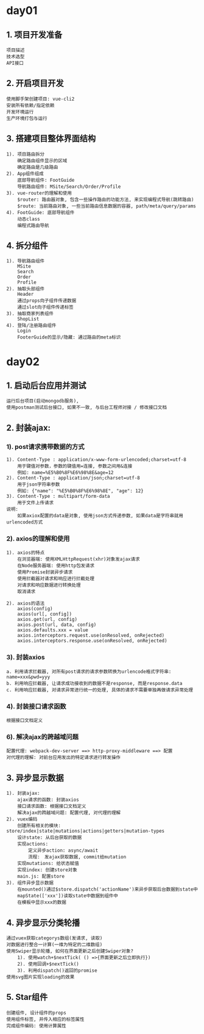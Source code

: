 # day01
## 1. 项目开发准备
    项目描述
    技术选型
    API接口

## 2. 开启项目开发
    使用脚手架创建项目: vue-cli2
    安装所有依赖/指定依赖
    开发环境运行
    生产环境打包与运行

## 3. 搭建项目整体界面结构
    1). 项目路由拆分
        确定路由组件显示的区域
        确定路由是几级路由
    2). App组件组成
        底部导航组件: FootGuide
        导航路由组件: MSite/Search/Order/Profile
    3). vue-router的理解和使用
        $router: 路由器对象, 包含一些操作路由的功能方法, 来实现编程式导航(跳转路由)
        $route: 当前路由对象, 一些当前路由信息数据的容器, path/meta/query/params
    4). FootGuide: 底部导航组件
        动态class
        编程式路由导航

## 4. 拆分组件
    1). 导航路由组件
        MSite
        Search
        Order
        Profile
    2). 抽取头部组件
        Header
        通过props向子组件传递数据
        通过slot向子组件传递标签
    3). 抽取商家列表组件
        ShopList
    4). 登陆/注册路由组件
        Login
        FooterGuide的显示/隐藏: 通过路由的meta标识

# day02
## 1. 启动后台应用并测试
    运行后台项目(启动mongodb服务),
    使用postman测试后台接口, 如果不一致, 与后台工程师对接 / 修改接口文档

## 2. 封装ajax:
### 1). post请求携带数据的方式
    1). Content-Type : application/x-www-form-urlencoded;charset=utf-8
        用于键值对参数，参数的键值用=连接, 参数之间用&连接
        例如: name=%E5%B0%8F%E6%98%8E&age=12
    2). Content-Type : application/json;charset=utf-8
        用于json字符串参数
        例如: {"name": "%E5%B0%8F%E6%98%8E", "age": 12}
    3). Content-Type : multipart/form-data
        用于文件上传请求
    说明:
        如果axiox配置的data是对象, 使用json方式传递参数, 如果data是字符串就用urlencoded方式

### 2). axios的理解和使用
    1). axios的特点
        在浏览器端: 使用XMLHttpRequest(xhr)对象发ajax请求
        在Node服务器端: 使用http包发请求
        使用Promise封装异步请求
        使用拦截器对请求和响应进行拦截处理
        对请求和响应数据进行转换处理
        取消请求

    2). axios的语法
        axios(config)
        axios(url[, config])
        axios.get(url, config)
        axios.post(url, data, config)
        axios.defaults.xxx = value
        axios.interceptors.request.use(onResolved, onRejected)
        axios.interceptors.response.use(onResolved, onRejected)

### 3). 封装axios
    a. 利用请求拦截器, 对所有post请求的请求参数转换为urlencode格式字符串: name=xxx&pwd=yyy
    b. 利用响应拦截器, 让请求成功接收到的数据不是response, 而是response.data
    c. 利用响应拦截器, 对请求异常进行统一的处理, 具体的请求不需要单独再做请求异常处理

### 4). 封装接口请求函数
    根据接口文档定义

### 6). 解决ajax的跨越域问题
    配置代理: webpack-dev-server ==> http-proxy-middleware ==> 配置
    对代理的理解: 对前台应用发出的特定请求进行转发操作

## 3. 异步显示数据
    1). 封装ajax: 
        ajax请求的函数: 封装axios
        接口请求函数: 根据接口文档定义
        解决ajax的跨越域问题: 配置代理, 对代理的理解
    2). vuex编码
        创建所有相关的模块: store/index|state|mutations|actions|getters|mutation-types
        设计state: 从后台获取的数据
        实现actions: 
            定义异步action: async/await
            流程:　发ajax获取数据, commit给mutation
        实现mutations: 给状态赋值
        实现index: 创建store对象
        main.js: 配置store
    3). 组件异步显示数据
        在mounted()通过$store.dispatch('actionName')来异步获取后台数据到state中
        mapState(['xxx'])读取state中数据到组件中
        在模板中显示xxx的数据
     
## 4. 异步显示分类轮播
    通过vuex获取categorys数组(发请求, 读取)
    对数据进行整合一计算(一维为特定的二维数组)
    使用Swiper显示轮播, 如何在界面更新之后创建Swiper对象?
        1). 使用watch+$nextTick( () =>{界面更新之后立即执行})
        2). 使用回调+$nextTick()
        3). 利用dispatch()返回的promise	
    使用svg图片实现loading的效果
    
## 5. Star组件
    创建组件, 设计组件的props
    使用组件标签, 并传入相应的标签属性
    完成组件编码: 使用计算属性